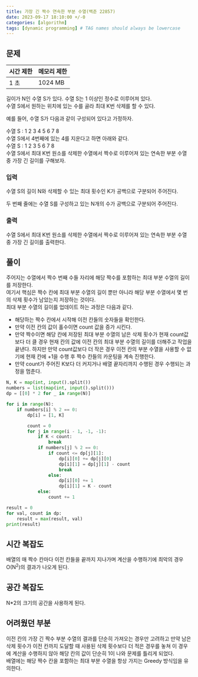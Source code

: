 ```yaml
---
title: 가장 긴 짝수 연속한 부분 수열(백준 22857)
date: 2023-09-17 18:10:00 +/-0
categories: [algorithm]
tags: [dynamic programming] # TAG names should always be lowercase
---
```


## 문제

| 시간 제한 | 메모리 제한 |
| --------- | ----------- |
| 1 초      | 1024 MB     |

길이가 N인 수열 S가 있다. 수열 S는 1 이상인 정수로 이루어져 있다.  
수열 S에서 원하는 위치에 있는 수를 골라 최대 K번 삭제를 할 수 있다.

예를 들어, 수열 S가 다음과 같이 구성되어 있다고 가정하자.

수열 S : 1 2 3 4 5 6 7 8  
수열 S에서 4번째에 있는 4를 지운다고 하면 아래와 같다.  
수열 S : 1 2 3 5 6 7 8  
수열 S에서 최대 K번 원소를 삭제한 수열에서 짝수로 이루어져 있는 연속한 부분 수열 중 가장 긴 길이를 구해보자.

### 입력

수열 S의 길이 N와 삭제할 수 있는 최대 횟수인 K가 공백으로 구분되어 주어진다.

두 번째 줄에는 수열 S를 구성하고 있는 N개의 수가 공백으로 구분되어 주어진다.

### 출력

수열 S에서 최대 K번 원소를 삭제한 수열에서 짝수로 이루어져 있는 연속한 부분 수열 중 가장 긴 길이를 출력한다.

## 풀이

주어지는 수열에서 짝수 번째 수들 자리에 해당 짝수를 포함하는 최대 부분 수열의 길이를 저장한다.  
여기서 핵심은 짝수 칸에 최대 부분 수열의 길이 뿐만 아니라 해당 부분 수열에서 몇 번의 삭제 횟수가 남았는지 저장하는 것이다.  
최대 부분 수열의 길이를 업데이트 하는 과정은 다음과 같다.

- 해당하는 짝수 칸에서 시작해 이전 칸들의 숫자들을 확인한다.
- 만약 이전 칸의 값이 홀수이면 count 값을 증가 시킨다.
- 만약 짝수이면 해당 칸에 저장된 최대 부분 수열의 남은 삭제 횟수가 현재 count값보다 더 클 경우 현재 칸의 값에 이전 칸의 최대 부분 수열의 길이를 더해주고 작업을 끝낸다. 하지만 만약 count값보다 더 작은 경우 이전 칸의 부분 수열을 사용할 수 없기에 현재 칸에 +1을 수행 후 짝수 칸들의 카운팅을 계속 진행한다.
- 만약 count가 주어진 K보다 더 커지거나 배열 끝자리까지 수행된 경우 수행되는 과정을 멈춘다.

```python
N, K = map(int, input().split())
numbers = list(map(int, input().split()))
dp = [[0] * 2 for _ in range(N)]

for i in range(N):
    if numbers[i] % 2 == 0:
        dp[i] = [1, K]

        count = 0
        for j in range(i - 1, -1, -1):
            if K < count:
                break
            if numbers[j] % 2 == 0:
                if count <= dp[j][1]:
                    dp[i][0] += dp[j][0]
                    dp[i][1] = dp[j][1] - count
                    break
                else:
                    dp[i][0] += 1
                    dp[i][1] = K - count
            else:
                count += 1

result = 0
for val, count in dp:
    result = max(result, val)
print(result)
```

## 시간 복잡도

배열의 매 짝수 칸마다 이전 칸들을 끝까지 지나가며 계산을 수행하기에 최악의 경우 O(N<sup>2</sup>)의 결과가 나오게 된다.

## 공간 복잡도

N\*2의 크기의 공간을 사용하게 된다.

## 어려웠던 부분

이전 칸의 가장 긴 짝수 부분 수열의 결과를 단순히 가져오는 경우만 고려하고 만약 남은 삭제 횟수가 이전 칸까지 도달할 때 사용된 삭제 횟수보다 더 적은 경우를 놓쳐 이 경우에 계산을 수행하지 않아 해당 칸의 값이 단순히 1이 나와 문제를 틀리게 되었다.  
배열에는 해당 짝수 칸을 포함하는 최대 부분 수열을 항상 가지는 Greedy 방식임을 유의한다.
